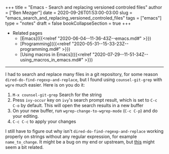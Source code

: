 +++
title = "Emacs - Search and replacing versioned controled files"
author = ["Ben Mezger"]
date = 2020-09-26T01:53:00-03:00
slug = "emacs_search_and_replacing_versioned_controled_files"
tags = ["emacs"]
type = "notes"
draft = false
bookCollapseSection = true
+++

-   Related pages
    -   [Emacs]({{<relref "2020-06-04--11-36-43Z--emacs.md#" >}})
    -   [Programming]({{<relref "2020-05-31--15-33-23Z--programming.md#" >}})
    -   [Using macros in Emacs]({{<relref "2020-07-29--11-51-34Z--using_macros_in_emacs.md#" >}})

---

I had to search and replace many files in a git repository, for some reason
`dired-do-find-regexp-and-replace`, but I found using `counsel-git-grep` with
`wgre` much easier. Here is on you do it:

1.  `M-x counsel-git-grep`
    Search for the string
2.  Press `ivy-occur` key on `ivy`'s search prompt result, which is set to `C-c
       C-o` by default. This will open the search results in a new buffer
3.  On your new buffer, run `wgrep-change-to-wgrep-mode` (`C-c C-p`) and do your
    editing.
4.  `C-c C-c` to apply your changes

I still have to figure out why isn't `dired-do-find-regexp-and-replace` working
properly on strings without any regular expression, for example
`name_to_change`. It might be a bug on my end or upstream, but [this](https://www.reddit.com/r/emacs/comments/5y1c11/direddofindregexpandreplace%5Fvs%5Fqueryreplaceregexp/?utm%5Fsource=share&utm%5Fmedium=web2x&context=3) might seem a
bit related.